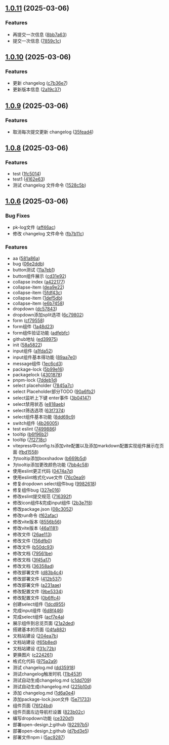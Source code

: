 ## [1.0.11](https://github.com/jeff-jayden/open-design/compare/v1.0.10...v1.0.11) (2025-03-06)


### Features

* 再提交一次信息 ([8bb7a63](https://github.com/jeff-jayden/open-design/commit/8bb7a633363eb2433e3fab8ed369c59d5f98cb91))
* 提交一次信息 ([7859c1c](https://github.com/jeff-jayden/open-design/commit/7859c1cbdff71f1da3520136748220fd2ab2ee6d))



## [1.0.10](https://github.com/jeff-jayden/open-design/compare/v1.0.9...v1.0.10) (2025-03-06)


### Features

* 更新 changelog ([c7b36e7](https://github.com/jeff-jayden/open-design/commit/c7b36e7c728200cc4ef7755a3026b3d44208a862))
* 更新版本信息 ([2a19c37](https://github.com/jeff-jayden/open-design/commit/2a19c371b0836290467db2fd24097937275c1296))



## [1.0.9](https://github.com/jeff-jayden/open-design/compare/v1.0.8...v1.0.9) (2025-03-06)


### Features

* 取消每次提交更新 changelog ([35fead4](https://github.com/jeff-jayden/open-design/commit/35fead475e0fae58f0d989a7aeae4ce13890e8cc))



## [1.0.8](https://github.com/jeff-jayden/open-design/compare/v1.0.6...v1.0.8) (2025-03-06)


### Features

* test ([1fc5014](https://github.com/jeff-jayden/open-design/commit/1fc50144d535585b51966b519a813419d37aae81))
* test1 ([4162e63](https://github.com/jeff-jayden/open-design/commit/4162e637e02135932792f8a6bac01677815bb672))
* 测试 changelog 文件命令 ([1528c5b](https://github.com/jeff-jayden/open-design/commit/1528c5bb8f55af03e480d41be302fc9b9b2bcb18))



## [1.0.6](https://github.com/jeff-jayden/open-design/compare/58a5822c706365c0c5c6cac6b522f910658f845b...v1.0.6) (2025-03-06)


### Bug Fixes

* pk-log文件 ([aff46ac](https://github.com/jeff-jayden/open-design/commit/aff46ac5cc12d82c046bd384a893c1b6dfd12fa2))
* 修改 changelog 文件命令 ([fb7b11c](https://github.com/jeff-jayden/open-design/commit/fb7b11c640d97010f34d59582beb05eefc584995))


### Features

* aa ([581a86a](https://github.com/jeff-jayden/open-design/commit/581a86a15b5c38d88f5a289c39250a47ca5db04d))
* bug ([06e2ddb](https://github.com/jeff-jayden/open-design/commit/06e2ddb60cf000fee7f08be7b919c991e72d88a7))
* button测试 ([11a7eb1](https://github.com/jeff-jayden/open-design/commit/11a7eb1dbb975baaf1032bf635b706ba50739d4b))
* button组件展示 ([cd31e92](https://github.com/jeff-jayden/open-design/commit/cd31e92b4fe330fd4708a7ea767aa4fe601a0d57))
* collapse index ([a422177](https://github.com/jeff-jayden/open-design/commit/a422177373f5ac6e2f39790540e698e5dff6c777))
* collapse-item ([dea9e22](https://github.com/jeff-jayden/open-design/commit/dea9e22383027da12250e7ffbb7a45badf2854a2))
* collapse-item ([5fdf43c](https://github.com/jeff-jayden/open-design/commit/5fdf43c721b4ceb716c2c0dbc3a4e90c403240e8))
* collapse-item ([1def5db](https://github.com/jeff-jayden/open-design/commit/1def5db17e410ce83faeadd810fd64d75c52a89b))
* collapse-item ([e6b7458](https://github.com/jeff-jayden/open-design/commit/e6b745851c3f9a569c745f315493d1c93e50a2b4))
* dropdown ([dc57843](https://github.com/jeff-jayden/open-design/commit/dc578432c79b0e63309fd8279dbc34db958b5559))
* dropdown添加split选项 ([6c79802](https://github.com/jeff-jayden/open-design/commit/6c7980262806252c495b280941803e6f489d5c7e))
* form ([cf79558](https://github.com/jeff-jayden/open-design/commit/cf79558946fd94b3e7fa0e5dd92b951729d3c041))
* form组件 ([1a48d23](https://github.com/jeff-jayden/open-design/commit/1a48d238788ddd2a0ab8387b17a9db68d89f7366))
* form组件验证功能 ([adfebfc](https://github.com/jeff-jayden/open-design/commit/adfebfcb0a9592ced2e06c2c29b8906f42cd9710))
* github地址 ([ed39975](https://github.com/jeff-jayden/open-design/commit/ed39975a9a029e90494b8d2c06639f4a4c04047f))
* init ([58a5822](https://github.com/jeff-jayden/open-design/commit/58a5822c706365c0c5c6cac6b522f910658f845b))
* input组件 ([a1fda52](https://github.com/jeff-jayden/open-design/commit/a1fda524de12ced88d9161bc0fd3ef60ba44f201))
* input组件基本得功能 ([89aa7e0](https://github.com/jeff-jayden/open-design/commit/89aa7e03df182abb995170d00eea5f2862982506))
* message组件 ([1ec6cd3](https://github.com/jeff-jayden/open-design/commit/1ec6cd307193d9cde51f978fcc6cd1036426b281))
* package-lock ([5b99e16](https://github.com/jeff-jayden/open-design/commit/5b99e16bb7095c3a51298aff6f56d80fb0ea60f8))
* packagelock ([4301878](https://github.com/jeff-jayden/open-design/commit/4301878e3973bb5f9ee7c2ec594a65d6b61aa682))
* pnpm-lock ([7ddeb1d](https://github.com/jeff-jayden/open-design/commit/7ddeb1dda891a6bdeda20da2283a7e6b52f42ad7))
* select placeholder ([7845a7c](https://github.com/jeff-jayden/open-design/commit/7845a7cc1bf45fe35f8a20b647840239bd22fb8b))
* select Placeholder部分TODO ([90a6fb2](https://github.com/jeff-jayden/open-design/commit/90a6fb237f103f1e65257d56769849835dc1587b))
* select监听上下键 enter事件 ([3b04147](https://github.com/jeff-jayden/open-design/commit/3b0414739599d25ab6de8299b498dd23c1fcff2d))
* select禁用状态 ([e818aeb](https://github.com/jeff-jayden/open-design/commit/e818aeb035102cc41a42615743a801b4d23668be))
* select筛选选项 ([63f7374](https://github.com/jeff-jayden/open-design/commit/63f7374eb71b2c7939559a2c31b51b6677aefcc9))
* select组件基本功能 ([8dd69c9](https://github.com/jeff-jayden/open-design/commit/8dd69c997e527f18e1a5e99c3ba49bcff37e56b0))
* switch组件 ([4b26005](https://github.com/jeff-jayden/open-design/commit/4b260059e1b3472a8bac1577b2e06cc0222e2231))
* test eslint ([7499886](https://github.com/jeff-jayden/open-design/commit/74998865994fdd923b27207728c1c7ef7b0ac408))
* tooltip ([b6f96b2](https://github.com/jeff-jayden/open-design/commit/b6f96b2b9f041759bf581558a87724360f54be32))
* tooltip ([7f2718c](https://github.com/jeff-jayden/open-design/commit/7f2718c63e7f749c6c55ef6b5d51469c03b3d590))
* vitepress中config.ts添加vite配置以及添加markdown配置实现组件展示在页面 ([fbd1558](https://github.com/jeff-jayden/open-design/commit/fbd15589d2349d9b6061e32390572a91a8d78954))
* 为tooltip添加boxshadow ([b669b5d](https://github.com/jeff-jayden/open-design/commit/b669b5d6c59ca267753cf9ffe009e1bbdc8d5b7e))
* 为tooltip添加更改颜色功能 ([7bb4c58](https://github.com/jeff-jayden/open-design/commit/7bb4c58326f48beca1e07a2a9d5f08d953bc7983))
* 使用eslint更正代码 ([0474a7d](https://github.com/jeff-jayden/open-design/commit/0474a7d9c5e54df7fdfc878adcbfe64908b92b82))
* 使用eslint格式化vue文件 ([76c0ea9](https://github.com/jeff-jayden/open-design/commit/76c0ea9ccbc0bad3ab1d306ba7af71d4d0cbcae8))
* 修复dropdown select组件bug ([9982618](https://github.com/jeff-jayden/open-design/commit/998261818b63bc39476f8c07b1d442a992b5cb42))
* 修复组件bug ([327e016](https://github.com/jeff-jayden/open-design/commit/327e016ab84e2ea9473acf8e2472538d82313829))
* 修改eslint提交规范 ([716392f](https://github.com/jeff-jayden/open-design/commit/716392fb22018153ae33602805b3e157f4f2eac0))
* 修改icon组件&完成input组件 ([2b3e7f8](https://github.com/jeff-jayden/open-design/commit/2b3e7f8d33d7755002aebe4dca9226f2b79db4a8))
* 修改package.json ([08c3052](https://github.com/jeff-jayden/open-design/commit/08c30522334fdeb26d3c97a7d4374d4000906910))
* 修改run命令 ([f62afac](https://github.com/jeff-jayden/open-design/commit/f62afac323f779938fffe09c690449c9be8a843a))
* 修改vite版本 ([8556b56](https://github.com/jeff-jayden/open-design/commit/8556b56b53a00dccf2dedca53b6a4a1e43fe0fa9))
* 修改vite版本 ([46a1181](https://github.com/jeff-jayden/open-design/commit/46a1181fc7f8c65087a2a6f33decf9b9c4020719))
* 修改文件 ([26ae113](https://github.com/jeff-jayden/open-design/commit/26ae113db2587562cfd168e21ed73295788f4662))
* 修改文件 ([156dfb0](https://github.com/jeff-jayden/open-design/commit/156dfb019218f2c45f9087d644d9c1ffb646bfe6))
* 修改文件 ([b50dc93](https://github.com/jeff-jayden/open-design/commit/b50dc934633d9dc806a8761a867e4f6b3d3841e7))
* 修改文档 ([79561be](https://github.com/jeff-jayden/open-design/commit/79561be53a31d11f8c914e34636d1696ba6ff7c4))
* 修改文档 ([3f45a17](https://github.com/jeff-jayden/open-design/commit/3f45a17e997129e5705da541e92e901d676da4ec))
* 修改文档 ([36358ad](https://github.com/jeff-jayden/open-design/commit/36358ad80a5481a6b3c3f50ec2aee324c8380793))
* 修改部署文件 ([d83b4c4](https://github.com/jeff-jayden/open-design/commit/d83b4c4263eda96c9a7a279543d2e221110c27d2))
* 修改部署文件 ([412b537](https://github.com/jeff-jayden/open-design/commit/412b537c67ab94ed49f719eb6801c26f2eae84a8))
* 修改部署文件 ([a231aae](https://github.com/jeff-jayden/open-design/commit/a231aaeaed112c957938e1c96fb4ae4936036f89))
* 修改配置文件 ([9be5334](https://github.com/jeff-jayden/open-design/commit/9be53345133367c8cb3966abc58720d5ef6db21b))
* 修改配置文件 ([0b6ffc4](https://github.com/jeff-jayden/open-design/commit/0b6ffc458164cfad908cb94882819b71e31772b2))
* 创建select组件 ([1dcd955](https://github.com/jeff-jayden/open-design/commit/1dcd955f09779d775fa81954dee689669d48110f))
* 完成input组件 ([6d8f446](https://github.com/jeff-jayden/open-design/commit/6d8f4466e3252464862d712b46366aaf9ecce6d4))
* 完成select组件 ([acf7e4a](https://github.com/jeff-jayden/open-design/commit/acf7e4aeaa1a3b74e8bfddb0231b9910d7599208))
* 展示组件到总览页面 ([21a2ded](https://github.com/jeff-jayden/open-design/commit/21a2ded51e6f51d19ba7de6eb7cd6628f588dca9))
* 搭建基本的页面 ([04fa882](https://github.com/jeff-jayden/open-design/commit/04fa882546508bbadaaf786bc9c541a2f4166943))
* 文档站建设 ([204ea7b](https://github.com/jeff-jayden/open-design/commit/204ea7bb8a8dcd883762986ae47acc51ed41026b))
* 文档站建设 ([f65b8ed](https://github.com/jeff-jayden/open-design/commit/f65b8ed16f067424e40771ecd4578e072c0acdd6))
* 文档站建设 ([f31c72b](https://github.com/jeff-jayden/open-design/commit/f31c72bf79e8cf4a20e565b1d7ed1fccbd8d640c))
* 更换图片 ([c224261](https://github.com/jeff-jayden/open-design/commit/c2242618b5abd3b0a9e6807546ce73e34ac71185))
* 格式化代码 ([975a2a9](https://github.com/jeff-jayden/open-design/commit/975a2a9dd2b29b981bd3dcaab5854efa8be7b99b))
* 测试 changelog.md ([dd35918](https://github.com/jeff-jayden/open-design/commit/dd35918275f0d4a8bf9503fc1e8d84187eb64fc3))
* 测试changelog触发时机 ([11b453f](https://github.com/jeff-jayden/open-design/commit/11b453fce8f36fdb84dd824b77a546084c30777d))
* 测试自动生成changelog.md ([c1dd709](https://github.com/jeff-jayden/open-design/commit/c1dd709fe25f284c947a97f04a996d8cab6b8997))
* 测试自动生成changelog.md ([225b10d](https://github.com/jeff-jayden/open-design/commit/225b10d92bf65baa5dbea3d152a82383406913f5))
* 添加 changelog.md ([1d6a0e4](https://github.com/jeff-jayden/open-design/commit/1d6a0e42f52e81b78cf6ebb09e72e6e60a16aab6))
* 添加package-lock.json文件 ([5e71733](https://github.com/jeff-jayden/open-design/commit/5e7173393142f98f1678d15913795b45be3727a7))
* 组件页面 ([76f24bd](https://github.com/jeff-jayden/open-design/commit/76f24bd8485752959a51300f19ebc0c168367d6b))
* 组件页面左边导航栏设置 ([823b02c](https://github.com/jeff-jayden/open-design/commit/823b02cb2beafd9172b5ea67c8ecb137eb1a50a5))
* 编写dropdown功能 ([ce320d1](https://github.com/jeff-jayden/open-design/commit/ce320d1fe7c3cd2f7ca19204021397ad6d091ed5))
* 部署open-design上github ([92297b5](https://github.com/jeff-jayden/open-design/commit/92297b576c4ea6a9fd276f120e3a095e06152a69))
* 部署open-design上github ([d7bd3e5](https://github.com/jeff-jayden/open-design/commit/d7bd3e5be32c7db1d376739b8e827a58ce3def5f))
* 部署文件npm i ([5ac9287](https://github.com/jeff-jayden/open-design/commit/5ac92872c554148f3d1fd1fe00c24ccc0ef5b6b7))



